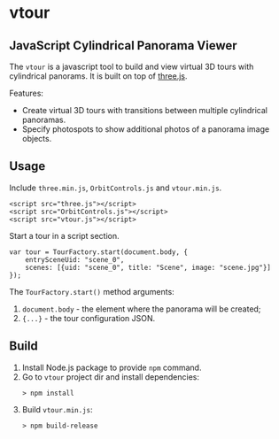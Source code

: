 # vtour

## JavaScript Cylindrical Panorama Viewer
The `vtour` is a javascript tool to build and view virtual 3D tours with cylindrical panorams. It is built on top of [three.js](https://github.com/mrdoob/three.js).

Features:
- Create virtual 3D tours with transitions between multiple cylindrical panoramas.
- Specify photospots to show additional photos of a panorama image objects.

## Usage

Include `three.min.js`, `OrbitControls.js` and `vtour.min.js`.
```
<script src="three.js"></script>
<script src="OrbitControls.js"></script>
<script src="vtour.js"></script>
```
Start a tour in a script section.
```
var tour = TourFactory.start(document.body, {
    entrySceneUid: "scene_0",
    scenes: [{uid: "scene_0", title: "Scene", image: "scene.jpg"}]
});
```
The `TourFactory.start()` method arguments:

1. `document.body` - the element where the panorama will be created;
1. `{...}` - the tour configuration JSON.

## Build

1. Install Node.js package to provide `npm` command.
1. Go to `vtour` project dir and install dependencies:
    ```
    > npm install
    ```
1. Build `vtour.min.js`:
    ```
    > npm build-release
    ```
